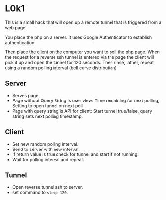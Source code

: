 L0k1
====

This is a small hack that will open up a remote tunnel that is triggered from a
web page.

You place the php on a server. It uses Google Authenticator to establish
authentication.

Then place the client on the computer you want to poll the php page. When the
request for a reverse ssh tunnel is entered via the page the client will pick
it up and open the tunnel for 120 seconds. Then rinse, lather, repeat using a
random polling interval (bell curve distribution)

Server
------

* Serves page
* Page without Query String is user view: Time remaining for next polling,
  Setting to open tunnel on next poll
* Page with query string is API for client: Start tunnel true/false, query
  string sets next polling timestamp.

Client
------

* Set new random polling interval.
* Send to server with new interval.
* If return value is true check for tunnel and start if not running.
* Wait for polling interval and repeat.

Tunnel
------

* Open reverse tunnel ssh to server.
* set command to `sleep 120`.
